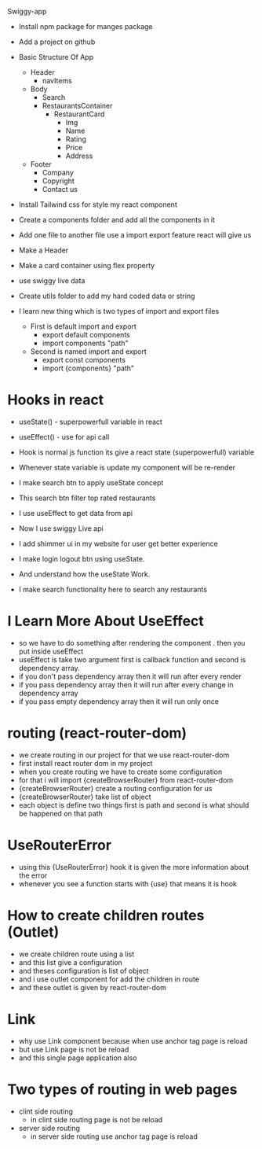 Swiggy-app

- Install npm package for manges package
- Add a project on github

- Basic Structure Of App

  - Header
    - navItems
  - Body
    - Search
    - RestaurantsContainer
      - RestaurantCard
        - Img
        - Name
        - Rating
        - Price
        - Address
  - Footer
    - Company
    - Copyright
    - Contact us

- Install Tailwind css for style my react component
- Create a components folder and add all the components in it
- Add one file to another file use a import export feature react will give us
- Make a Header
- Make a card container using flex property
- use swiggy live data

- Create utils folder to add my hard coded data or string

- I learn new thing which is two types of import and export files
  - First is default import and export
    - export default components
    - import components "path"
  - Second is named import and export
    - export const components
    - import {components} "path"

# Hooks in react

- useState() - superpowerfull variable in react
- useEffect() - use for api call

- Hook is normal js function its give a react state (superpowerfull) variable
- Whenever state variable is update my component will be re-render

- I make search btn to apply useState concept
- This search btn filter top rated restaurants

- I use useEffect to get data from api
- Now I use swiggy Live api
- I add shimmer ui in my website for user get better experience

- I make login logout btn using useState.
- And understand how the useState Work.

- I make search functionality here to search any restaurants

# I Learn More About UseEffect

- so we have to do something after rendering the component . then you put inside useEffect
- useEffect is take two argument first is callback function and second is dependency array.
- if you don't pass dependency array then it will run after every render
- if you pass dependency array then it will run after every change in dependency array
- if you pass empty dependency array then it will run only once

# routing (react-router-dom)

- we create routing in our project for that we use react-router-dom
- first install react router dom in my project
- when you create routing we have to create some configuration
- for that i will import {createBrowserRouter} from react-router-dom
- {createBrowserRouter} create a routing configuration for us
- {createBrowserRouter} take list of object
- each object is define two things first is path and second is what should be happened on that path

# UseRouterError

- using this {UseRouterError} hook it is given the more information about the error
- whenever you see a function starts with {use} that means it is hook

# How to create children routes (Outlet)

- we create children route using a list
- and this list give a configuration
- and theses configuration is list of object
- and i use outlet component for add the children in route
- and these outlet is given by react-router-dom

# Link

- why use Link component because when use anchor tag page is reload
- but use Link page is not be reload
- and this single page application also

# Two types of routing in web pages

- clint side routing
  - in clint side routing page is not be reload
- server side routing
  - in server side routing use anchor tag page is reload
